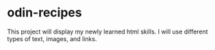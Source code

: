 # odin-recipes

This project will display my newly learned html skills. I will use different types of text, images, and links.
